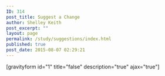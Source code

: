 ```yaml
---
ID: 314
post_title: Suggest a Change
author: Shelley Keith
post_excerpt: ""
layout: page
permalink: /study/suggestions/index.html
published: true
post_date: 2015-08-07 02:29:21
---
```

[gravityform id="1" title="false" description="true" ajax="true"]